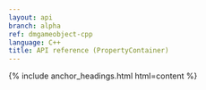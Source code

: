 ```yaml
---
layout: api
branch: alpha
ref: dmgameobject-cpp
language: C++
title: API reference (PropertyContainer)
---
```

{% include anchor_headings.html html=content %}